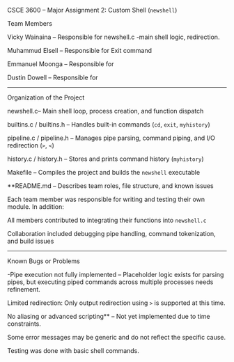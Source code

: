 CSCE 3600 – Major Assignment 2: Custom Shell (`newshell`)

 Team Members

Vicky Wainaina – Responsible for newshell.c -main shell logic, redirection.

Muhammud Elsell – Responsible for Exit command

Emmanuel Moonga – Responsible for 

Dustin Dowell – Responsible for 

---

Organization of the Project

newshell.c– Main shell loop, process creation, and function dispatch

builtins.c / builtins.h – Handles built-in commands (`cd`, `exit`, `myhistory`)

pipeline.c / pipeline.h – Manages pipe parsing, command piping, and I/O redirection (`>`, `<`)

history.c / history.h – Stores and prints command history (`myhistory`)

Makefile – Compiles the project and builds the `newshell` executable

**README.md – Describes team roles, file structure, and known issues

Each team member was responsible for writing and testing their own module. In addition:

All members contributed to integrating their functions into `newshell.c`

Collaboration included debugging pipe handling, command tokenization, and build issues

---

Known Bugs or Problems

-Pipe execution not fully implemented – Placeholder logic exists for parsing pipes, but executing piped commands across multiple processes needs refinement.

Limited redirection: Only output redirection using `>` is supported at this time.

No aliasing or advanced scripting** – Not yet implemented due to time constraints.

Some error messages may be generic and do not reflect the specific cause.

Testing was done with basic shell commands.
